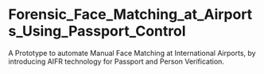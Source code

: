 # Forensic_Face_Matching_at_Airports_Using_Passport_Control
A Prototype to automate Manual Face Matching at International Airports, by introducing AIFR technology for Passport and Person Verification.
